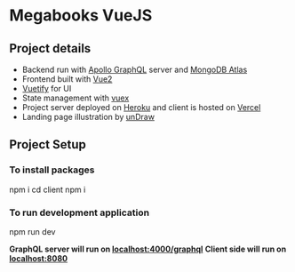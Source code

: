 # Megabooks VueJS

## Project details
- Backend run with [Apollo GraphQL](https://apollo.vuejs.org/) server and [MongoDB Atlas](https://www.mongodb.com/cloud/atlas/)
- Frontend built with [Vue2](https://vuejs.org/v2/guide/)
- [Vuetify](https://vuetifyjs.com/) for UI
- State management with [vuex](https://vuex.vuejs.org/)
- Project server deployed on [Heroku](https://heroku.com/) and client is hosted on [Vercel](https://vercel.com/dashboard)
- Landing page illustration by [unDraw](https://undraw.co/)

## Project Setup
### To install packages
npm i
cd client
npm i

### To run development application
npm run dev

**GraphQL server will run on [localhost:4000/graphql](http://localhost:4000/graphql)**
**Client side will run on [localhost:8080](http://localhost:8080)**
